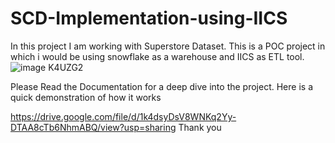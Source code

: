 # SCD-Implementation-using-IICS
In this project I am working with Superstore Dataset. This is a POC project in which i would be using snowflake as a warehouse and IICS as ETL tool.
![image K4UZG2](https://github.com/Kshitijchaube/SCD-Implementation-using-IICS/assets/55972928/5dc03724-df37-4f7a-88f5-e3a41599d31a)

Please Read the Documentation for a deep dive into the project.
Here is a quick demonstration of how it works

https://drive.google.com/file/d/1k4dsyDsV8WNKq2Yy-DTAA8cTb6NhmABQ/view?usp=sharing
Thank you
